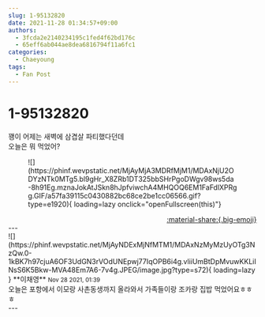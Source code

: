 ```yaml
---
slug: 1-95132820
date: 2021-11-28 01:34:57+09:00
authors:
  - 3fcda2e2140234195c1fed4f62bd176c
  - 65eff6ab044ae8dea6816794f11a6fc1
categories:
  - Chaeyoung
tags:
  - Fan Post
---
```


# 1-95132820

<div class="post-container" markdown="1">
<div class="content-container md-sidebar__scrollwrap" markdown="1">

꽹이 어제는 새벽에 삼겹살 파티했다던데<br>오늘은 뭐 먹었어?
<figure markdown="1">
![](https://phinf.wevpstatic.net/MjAyMjA3MDRfMjM1/MDAxNjU2ODYzNTk0MTg5.bl9gHr_X8ZRb1DT325bbSHrPgoDWgv98ws5da-8h91Eg.mznaJokAtJSkn8hJpfviwchA4MHQOQ6EM1FaFdlXPRgg.GIF/a57fa39115c0430882bc68ce2be1cc06566.gif?type=e1920){ loading=lazy onclick="openFullscreen(this)"}
</figure>


</div>
</div>

<div style="text-align: right;" markdown="1">
<a href="https://weverse.io/fromis9/fanpost/1-95132820" style="text-align: right;">:material-share:{.big-emoji}</a>
</div>
---

<div class="comments-container md-sidebar__scrollwrap" markdown="1">
<div class="comment" markdown="1">
<div class='id-container' markdown="1">
![](https://phinf.wevpstatic.net/MjAyNDExMjNfMTM1/MDAxNzMyMzUyOTg3NzQw.0-1kBK7h97cjuA6OF3UdGN3rVOdUNEpwj77IqOPB6i4g.vliiUmBtDpMvuwKKLiINsS6K5Bkw-MVA48Em7A6-7v4g.JPEG/image.jpg?type=s72){ loading=lazy }
**<span class="artist">이채영</span>** <small>Nov 28 2021, 01:39</small><br>
</div>
<div class='comment-body' markdown="1">
오늘은 포항에서 이모랑 사촌동생까지 올라와서 가족들이랑 조카랑 집밥 먹었어요ㅎㅎㅎ
</div>
</div>
</div>
---

